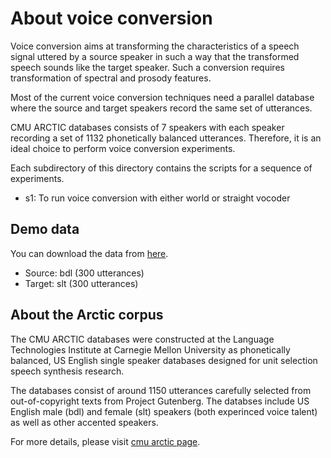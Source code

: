 # About voice conversion

Voice conversion aims at transforming the characteristics of a speech
signal uttered by a source speaker in such a way that the transformed
speech sounds like the target speaker. Such a conversion requires 
transformation of spectral and prosody features. 

Most of the current voice conversion techniques need a parallel
database where the source and target speakers record the
same set of utterances. 

CMU ARCTIC databases consists of 7 speakers with each speaker recording 
a set of 1132 phonetically balanced utterances. Therefore, it is an ideal 
choice to perform voice conversion experiments. 

Each subdirectory of this directory contains the
scripts for a sequence of experiments.

- s1: To run voice conversion with either world or straight vocoder 

## Demo data

You can download the data from [here](http://104.131.174.95/downloads/voice_conversion/).
- Source: bdl (300 utterances)
- Target: slt (300 utterances)

## About the Arctic corpus

The CMU ARCTIC databases were constructed at the Language Technologies Institute at Carnegie Mellon University as phonetically balanced, US English single speaker databases designed for unit selection speech synthesis research.

The databases consist of around 1150 utterances carefully selected from out-of-copyright texts from Project Gutenberg. The databses include US English male (bdl) and female (slt) speakers (both experinced voice talent) as well as other accented speakers.

For more details, please visit [cmu arctic page](http://www.festvox.org/cmu_arctic/).


